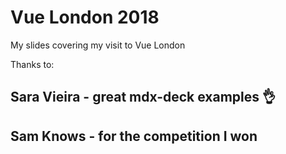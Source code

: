 # Vue London 2018

My slides covering my visit to Vue London

Thanks to:

## Sara Vieira - great mdx-deck examples 👌

## Sam Knows - for the competition I won
